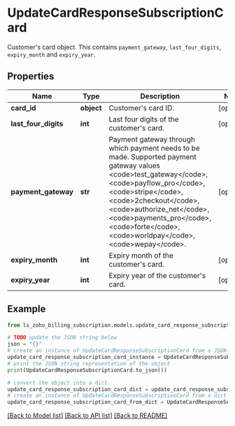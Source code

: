 # UpdateCardResponseSubscriptionCard

Customer's card object. This contains <code>payment_gateway</code>, <code>last_four_digits</code>, <code>expiry_month</code> and <code>expiry_year</code>.

## Properties

Name | Type | Description | Notes
------------ | ------------- | ------------- | -------------
**card_id** | **object** | Customer&#39;s card ID. | [optional] 
**last_four_digits** | **int** | Last four digits of the customer&#39;s card. | [optional] 
**payment_gateway** | **str** | Payment gateway through which payment needs to be made. Supported payment gateway values &lt;code&gt;test_gateway&lt;/code&gt;, &lt;code&gt;payflow_pro&lt;/code&gt;, &lt;code&gt;stripe&lt;/code&gt;, &lt;code&gt;2checkout&lt;/code&gt;, &lt;code&gt;authorize_net&lt;/code&gt;, &lt;code&gt;payments_pro&lt;/code&gt;, &lt;code&gt;forte&lt;/code&gt;, &lt;code&gt;worldpay&lt;/code&gt;, &lt;code&gt;wepay&lt;/code&gt;. | [optional] 
**expiry_month** | **int** | Expiry month of the customer&#39;s card. | [optional] 
**expiry_year** | **int** | Expiry year of the customer&#39;s card. | [optional] 

## Example

```python
from ls_zoho_billing_subscription.models.update_card_response_subscription_card import UpdateCardResponseSubscriptionCard

# TODO update the JSON string below
json = "{}"
# create an instance of UpdateCardResponseSubscriptionCard from a JSON string
update_card_response_subscription_card_instance = UpdateCardResponseSubscriptionCard.from_json(json)
# print the JSON string representation of the object
print(UpdateCardResponseSubscriptionCard.to_json())

# convert the object into a dict
update_card_response_subscription_card_dict = update_card_response_subscription_card_instance.to_dict()
# create an instance of UpdateCardResponseSubscriptionCard from a dict
update_card_response_subscription_card_from_dict = UpdateCardResponseSubscriptionCard.from_dict(update_card_response_subscription_card_dict)
```
[[Back to Model list]](../README.md#documentation-for-models) [[Back to API list]](../README.md#documentation-for-api-endpoints) [[Back to README]](../README.md)


